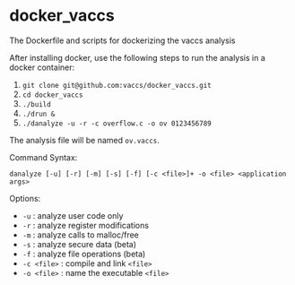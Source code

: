 # docker_vaccs
The Dockerfile and scripts for dockerizing the vaccs analysis

After installing docker, use the following steps to run the analysis in a docker container:

1. `git clone git@github.com:vaccs/docker_vaccs.git`
2. `cd docker_vaccs`
3. `./build`
4. `./drun &`
5. `./danalyze -u -r -c overflow.c -o ov 0123456789`

The analysis file will be named `ov.vaccs`.

Command Syntax:

`danalyze [-u] [-r] [-m] [-s] [-f] [-c <file>]+ -o <file> <application args>`

Options:

- `-u` : analyze user code only
- `-r` : analyze register modifications
- `-m` : analyze calls to malloc/free
- `-s` : analyze secure data (beta)
- `-f` : analyze file operations (beta)
- `-c <file>` : compile and link `<file>`
- `-o <file>` : name the executable `<file>`
